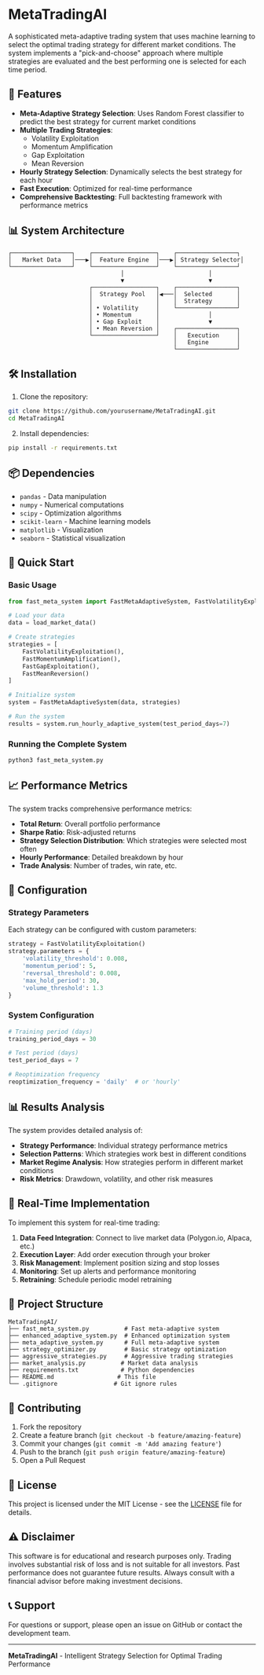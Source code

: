 # MetaTradingAI

A sophisticated meta-adaptive trading system that uses machine learning to select the optimal trading strategy for different market conditions. The system implements a "pick-and-choose" approach where multiple strategies are evaluated and the best performing one is selected for each time period.

## 🚀 Features

- **Meta-Adaptive Strategy Selection**: Uses Random Forest classifier to predict the best strategy for current market conditions
- **Multiple Trading Strategies**: 
  - Volatility Exploitation
  - Momentum Amplification  
  - Gap Exploitation
  - Mean Reversion
- **Hourly Strategy Selection**: Dynamically selects the best strategy for each hour
- **Fast Execution**: Optimized for real-time performance
- **Comprehensive Backtesting**: Full backtesting framework with performance metrics

## 📊 System Architecture

```
┌─────────────────┐    ┌──────────────────┐    ┌─────────────────┐
│   Market Data   │───▶│  Feature Engine  │───▶│ Strategy Selector│
└─────────────────┘    └──────────────────┘    └─────────────────┘
                                │                        │
                                ▼                        ▼
                       ┌──────────────────┐    ┌─────────────────┐
                       │  Strategy Pool   │◀───│  Selected       │
                       │                  │    │  Strategy       │
                       │ • Volatility     │    └─────────────────┘
                       │ • Momentum       │              │
                       │ • Gap Exploit    │              ▼
                       │ • Mean Reversion │    ┌─────────────────┐
                       └──────────────────┘    │   Execution     │
                                               │   Engine        │
                                               └─────────────────┘
```

## 🛠️ Installation

1. Clone the repository:
```bash
git clone https://github.com/yourusername/MetaTradingAI.git
cd MetaTradingAI
```

2. Install dependencies:
```bash
pip install -r requirements.txt
```

## 📦 Dependencies

- `pandas` - Data manipulation
- `numpy` - Numerical computations
- `scipy` - Optimization algorithms
- `scikit-learn` - Machine learning models
- `matplotlib` - Visualization
- `seaborn` - Statistical visualization

## 🚀 Quick Start

### Basic Usage

```python
from fast_meta_system import FastMetaAdaptiveSystem, FastVolatilityExploitation

# Load your data
data = load_market_data()

# Create strategies
strategies = [
    FastVolatilityExploitation(),
    FastMomentumAmplification(),
    FastGapExploitation(),
    FastMeanReversion()
]

# Initialize system
system = FastMetaAdaptiveSystem(data, strategies)

# Run the system
results = system.run_hourly_adaptive_system(test_period_days=7)
```

### Running the Complete System

```bash
python3 fast_meta_system.py
```

## 📈 Performance Metrics

The system tracks comprehensive performance metrics:

- **Total Return**: Overall portfolio performance
- **Sharpe Ratio**: Risk-adjusted returns
- **Strategy Selection Distribution**: Which strategies were selected most often
- **Hourly Performance**: Detailed breakdown by hour
- **Trade Analysis**: Number of trades, win rate, etc.

## 🔧 Configuration

### Strategy Parameters

Each strategy can be configured with custom parameters:

```python
strategy = FastVolatilityExploitation()
strategy.parameters = {
    'volatility_threshold': 0.008,
    'momentum_period': 5,
    'reversal_threshold': 0.008,
    'max_hold_period': 30,
    'volume_threshold': 1.3
}
```

### System Configuration

```python
# Training period (days)
training_period_days = 30

# Test period (days) 
test_period_days = 7

# Reoptimization frequency
reoptimization_frequency = 'daily'  # or 'hourly'
```

## 📊 Results Analysis

The system provides detailed analysis of:

- **Strategy Performance**: Individual strategy performance metrics
- **Selection Patterns**: Which strategies work best in different conditions
- **Market Regime Analysis**: How strategies perform in different market conditions
- **Risk Metrics**: Drawdown, volatility, and other risk measures

## 🔄 Real-Time Implementation

To implement this system for real-time trading:

1. **Data Feed Integration**: Connect to live market data (Polygon.io, Alpaca, etc.)
2. **Execution Layer**: Add order execution through your broker
3. **Risk Management**: Implement position sizing and stop losses
4. **Monitoring**: Set up alerts and performance monitoring
5. **Retraining**: Schedule periodic model retraining

## 📁 Project Structure

```
MetaTradingAI/
├── fast_meta_system.py          # Fast meta-adaptive system
├── enhanced_adaptive_system.py  # Enhanced optimization system
├── meta_adaptive_system.py      # Full meta-adaptive system
├── strategy_optimizer.py        # Basic strategy optimization
├── aggressive_strategies.py     # Aggressive trading strategies
├── market_analysis.py          # Market data analysis
├── requirements.txt            # Python dependencies
├── README.md                  # This file
└── .gitignore                # Git ignore rules
```

## 🤝 Contributing

1. Fork the repository
2. Create a feature branch (`git checkout -b feature/amazing-feature`)
3. Commit your changes (`git commit -m 'Add amazing feature'`)
4. Push to the branch (`git push origin feature/amazing-feature`)
5. Open a Pull Request

## 📝 License

This project is licensed under the MIT License - see the [LICENSE](LICENSE) file for details.

## ⚠️ Disclaimer

This software is for educational and research purposes only. Trading involves substantial risk of loss and is not suitable for all investors. Past performance does not guarantee future results. Always consult with a financial advisor before making investment decisions.

## 📞 Support

For questions or support, please open an issue on GitHub or contact the development team.

---

**MetaTradingAI** - Intelligent Strategy Selection for Optimal Trading Performance 